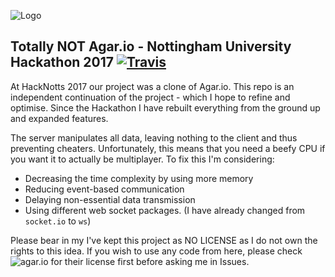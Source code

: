 ![Logo](https://github.com/jauntum/TotallyNotAgario/blob/master/NottHackApp/public/images/TNA.png "Logo")

## Totally NOT Agar.io - Nottingham University Hackathon 2017 [![Travis](https://img.shields.io/travis/rust-lang/rust.svg)](https://github.com/jauntum/TotallyNotAgario)

At HackNotts 2017 our project was a clone of Agar.io.
This repo is an independent continuation of the project - which I hope to refine and optimise.
Since the Hackathon I have rebuilt everything from the ground up and expanded features.

The server manipulates all data, leaving nothing to the client and thus preventing cheaters. 
Unfortunately, this means that you need a beefy CPU if you want it to actually be multiplayer.
To fix this I'm considering:
- Decreasing the time complexity by using more memory
- Reducing event-based communication
- Delaying non-essential data transmission
- Using different web socket packages. (I have already changed from `socket.io` to `ws`)

Please bear in my I've kept this project as NO LICENSE as I do not own the rights to this idea. 
If you wish to use any code from here, please check ![agar.io](http://agar.io) for their license first before asking me in Issues. 
